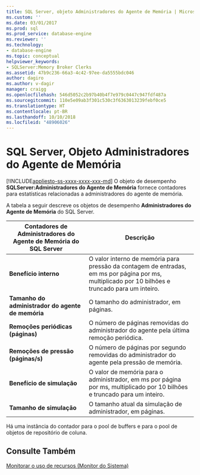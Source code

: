 ```yaml
---
title: SQL Server, objeto Administradores do Agente de Memória | Microsoft Docs
ms.custom: ''
ms.date: 03/01/2017
ms.prod: sql
ms.prod_service: database-engine
ms.reviewer: ''
ms.technology:
- database-engine
ms.topic: conceptual
helpviewer_keywords:
- SQLServer:Memory Broker Clerks
ms.assetid: 47b9c236-66a3-4c42-97ee-da5555bdc046
author: dagiro
ms.author: v-dagir
manager: craigg
ms.openlocfilehash: 546d5052c2b97b40b4f7e979c0447c947fdf487a
ms.sourcegitcommit: 110e5e09ab3f301c530c3f6363013239febf0ce5
ms.translationtype: HT
ms.contentlocale: pt-BR
ms.lasthandoff: 10/10/2018
ms.locfileid: "48906026"
---
```

# <a name="sql-server-memory-broker-clerks-object"></a>SQL Server, Objeto Administradores do Agente de Memória
[!INCLUDE[appliesto-ss-xxxx-xxxx-xxx-md](../../includes/appliesto-ss-xxxx-xxxx-xxx-md.md)]
O objeto de desempenho **SQLServer:Administradores do Agente de Memória** fornece contadores para estatísticas relacionadas a administradores do agente de memória.

A tabela a seguir descreve os objetos de desempenho **Administradores do Agente de Memória** do SQL Server.

|**Contadores de Administradores do Agente de Memória do SQL Server**|Descrição|  
|-------------|-----------------|  
|**Benefício interno**|O valor interno de memória para pressão da contagem de entradas, em ms por página por ms, multiplicado por 10 bilhões e truncado para um inteiro.|
|**Tamanho do administrador do agente de memória**|O tamanho do administrador, em páginas.|
|**Remoções periódicas (páginas)**|O número de páginas removidas do administrador do agente pela última remoção periódica.|
|**Remoções de pressão (páginas/s)**|O número de páginas por segundo removidas do administrador do agente pela pressão de memória.|
|**Benefício de simulação**|O valor de memória para o administrador, em ms por página por ms, multiplicado por 10 bilhões e truncado para um inteiro.|
|**Tamanho de simulação**|O tamanho atual da simulação de administrador, em páginas.|

Há uma instância do contador para o pool de buffers e para o pool de objetos de repositório de coluna.

## <a name="see-also"></a>Consulte Também  
[Monitorar o uso de recursos (Monitor do Sistema)](../../relational-databases/performance-monitor/monitor-resource-usage-system-monitor.md)
